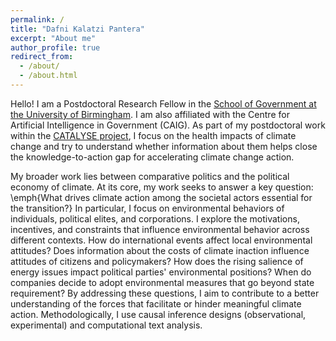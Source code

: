 ```yaml
---
permalink: /
title: "Dafni Kalatzi Pantera"
excerpt: "About me"
author_profile: true
redirect_from: 
  - /about/
  - /about.html
---
```


Hello! I am a Postdoctoral Research Fellow in the [School of Government at the University of Birmingham](https://research.birmingham.ac.uk/en/persons/dafni-kalatzi-pantera). I am also affiliated with the Centre for Artificial Intelligence in Government (CAIG). As part of my postdoctoral work within the [CATALYSE project](https://catalysehorizon.eu), I focus on the health impacts of climate change and try to understand whether information about them helps close the knowledge-to-action gap for accelerating climate change action.

My broader work lies between comparative politics and the political economy of climate. At its core, my work seeks to answer a key question: \emph{What drives climate action among the societal actors essential for the transition?} In particular, I focus on environmental behaviors of individuals, political elites, and corporations. I explore the motivations, incentives, and constraints that influence environmental behavior across different contexts. How do international events affect local environmental attitudes? Does information about the costs of climate inaction influence attitudes of citizens and policymakers? How does the rising salience of energy issues impact political parties' environmental positions? When do companies decide to adopt environmental measures that go beyond state requirement? By addressing these questions, I aim to contribute to a better understanding of the forces that facilitate or hinder meaningful climate action. Methodologically, I use causal inference designs (observational, experimental) and computational text analysis. 


